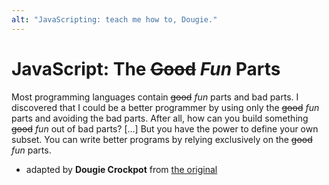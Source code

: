 ```yaml
---
alt: "JavaScripting: teach me how to, Dougie."
---
```


# JavaScript: The ~~Good~~ _Fun_ Parts

Most programming languages contain ~~good~~ _fun_ parts and bad parts. I discovered that I
could be a better programmer by using only the ~~good~~ _fun_ parts and avoiding the bad
parts. After all, how can you build something ~~good~~ _fun_ out of bad parts? [...] But
you have the power to define your own subset. You can write better programs by relying
exclusively on the ~~good~~ _fun_ parts.

- adapted by **Dougie Crockpot** from
  [the original](https://www.oreilly.com/library/view/javascript-the-good/9780596517748/)

<!-- tags: metappet -->